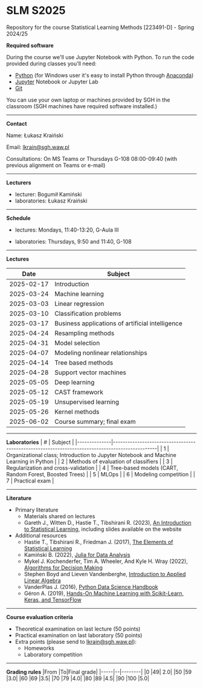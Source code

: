 # SLM S2025
Repository for the course Statistical Learning Methods [223491-D] - Spring 2024/25

**Required software**

During the course we'll use Jupyter Notebook with Python. 
To run the code provided during classes you'll need:
* [Python](https://www.python.org/downloads/) (for Windows user it's easy to install Python through [Anaconda](https://anaconda.org/))
* [Jupyter](https://jupyter.org/install) Notebook or Jupyter Lab
* [Git](https://git-scm.com/)

You can use your own laptop or machines provided by SGH in the classroom (SGH machines have required software installed.)

---
**Contact**

Name: Łukasz Kraiński

Email: lkrain@sgh.waw.pl

Consultations: On MS Teams or Thursdays G-108 08:00-09:40 (with previous alignment on Teams or e-mail)

---
**Lecturers**

* lecturer: Bogumił Kamiński
* laboratories: Łukasz Kraiński

---
**Schedule**

* lectures: Mondays, 11:40-13:20, G-Aula III

* laboratories: Thursdays, 9:50 and 11:40, G-108

---
**Lectures**

|     Date      |     Subject                                           |
|-------------------|-----------------------------------------------------------|
|     2025-02-17    |     Introduction                                          |
|     2025-03-24    |     Machine learning                                      |
|     2025-03-03    |     Linear regression                                     |
|     2025-03-10    |     Classification problems                               |
|     2025-03-17    |     Business applications of   artificial intelligence    |
|     2025-04-24    |     Resampling methods                                    |
|     2025-04-31    |     Model selection                                       |
|     2025-04-07    |     Modeling nonlinear relationships                      |
|     2025-04-14    |     Tree based methods                                    |
|     2025-04-28    |     Support vector machines                               |
|     2025-05-05    |     Deep learning                                         |
|     2025-05-12    |     CAST framework                                        |
|     2025-05-19    |     Unsupervised learning                                 |
|     2025-05-26    |     Kernel methods                                        |
|     2025-06-02    |     Course summary; final exam                            |

---
**Laboratories**
|     #    |     Subject                                                                                |
|--------------|------------------------------------------------------------------------------------------------|
|     1        |     Organizational class; Introduction   to Jupyter Notebook and Machine Learning in Python    |
|     2        |     Methods of evaluation of   classifiers                                                     |
|     3        |     Regularization and   cross-validation                                                      |
|     4        |     Tree-based models (CART, Random   Forest, Boosted Trees)                                   |
|     5        |     MLOps                                                                                      |
|     6        |     Modeling competition                                                                       |
|     7        |     Practical exam                                                                             |

---
**Literature**

* Primary literature
  * Materials shared on lectures
  * Gareth J., Witten D., Hastie T., Tibshirani R. (2023), [An Introduction to Statistical Learning](https://www.statlearning.com/), including slides available on the website
* Additional resources
  * Hastie T., Tibshirani R., Friedman J. (2017), [The Elements of Statistical Learning](https://hastie.su.domains/ElemStatLearn/)
  * Kamiński B. (2022), [Julia for Data Analysis](https://www.manning.com/books/julia-for-data-analysis)
  * Mykel J. Kochenderfer, Tim A. Wheeler, And Kyle H. Wray (2022), [Algorithms for Decision Making](https://algorithmsbook.com/)
  * Stephen Boyd and Lieven Vandenberghe, [Introduction to Applied Linear Algebra](http://vmls-book.stanford.edu/)
  * VanderPlas J. (2016), [Python Data Science Handbook](https://jakevdp.github.io/PythonDataScienceHandbook/)
  * Géron A. (2019), [Hands-On Machine Learning with Scikit-Learn, Keras, and TensorFlow](https://github.com/ageron/handson-ml2)


---
**Course evaluation criteria**

* Theoretical examination on last lecture (50 points)
* Practical examination on last laboratory (50 points)
* Extra points (please send to lkrain@sgh.waw.pl):
   * Homeworks
   * Laboratory competition



---
**Grading rules**
|From |To|Final grade|
|-----|--|--------|
|0 |49| 2.0|
|50 |59 |3.0|
|60 |69 |3.5|
|70 |79 |4.0|
|80 |89 |4.5|
|90 |100 |5.0|
